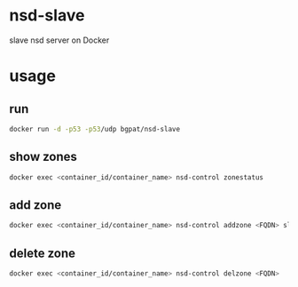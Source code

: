 # nsd-slave
slave nsd server on Docker

# usage

## run

```bash
docker run -d -p53 -p53/udp bgpat/nsd-slave
```

## show zones

```bash
docker exec <container_id/container_name> nsd-control zonestatus
```

## add zone

```bash
docker exec <container_id/container_name> nsd-control addzone <FQDN> slave
```

## delete zone

```bash
docker exec <container_id/container_name> nsd-control delzone <FQDN>
```
